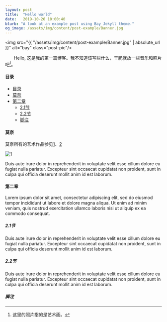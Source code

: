 ```yaml
---
layout: post
title:  "Hello world"
date:   2019-10-26 10:00:40
blurb: "A look at an example post using Bay Jekyll theme."
og_image: /assets/img/content/post-example/Banner.jpg
---
```


<img src="{{ "/assets/img/content/post-example/Banner.jpg" | absolute_url }}" alt="bay" class="post-pic"/>

&emsp;&emsp;Hello, 这是我的第一篇博客。我不知道该写些什么，干脆就放一些音乐和照片吧[^1]。


#### 目录
- [目录](#目录)
- [莫奈](#莫奈)
- [第二章](#第二章)
  - [2.1节](#21节)
  - [2.2节](#22节)
  - [脚注](#脚注)

#### 莫奈
莫奈所有的艺术作品参见[1](https://commons.wikimedia.org/wiki/Claude_Monet)、[2](https://www.wikiart.org/en/claude-monet)  

![1](https://upload.wikimedia.org/wikipedia/commons/7/73/Claude_Monet_-_L%27%C3%A9t%C3%A9_-_Champ_de_coquelicots.JPG)


Duis aute irure dolor in reprehenderit in voluptate velit esse cillum dolore eu fugiat nulla pariatur. Excepteur sint occaecat cupidatat non proident, sunt in culpa qui officia deserunt mollit anim id est laborum.



#### 第二章
Lorem ipsum dolor sit amet, consectetur adipiscing elit, sed do eiusmod tempor incididunt ut labore et dolore magna aliqua. Ut enim ad minim veniam, quis nostrud exercitation ullamco laboris nisi ut aliquip ex ea commodo consequat.



##### 2.1节
Duis aute irure dolor in reprehenderit in voluptate velit esse cillum dolore eu fugiat nulla pariatur. Excepteur sint occaecat cupidatat non proident, sunt in culpa qui officia deserunt mollit anim id est laborum.


##### 2.2节
Duis aute irure dolor in reprehenderit in voluptate velit esse cillum dolore eu fugiat nulla pariatur. Excepteur sint occaecat cupidatat non proident, sunt in culpa qui officia deserunt mollit anim id est laborum.



##### 脚注

[^1]: 这里的照片指的是艺术画。
